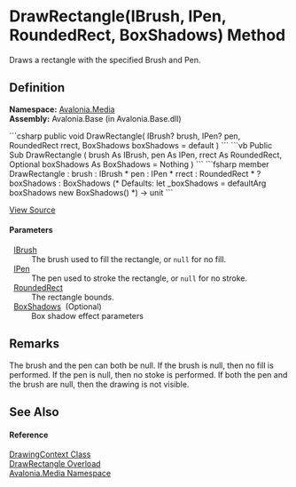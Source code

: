 # DrawRectangle(IBrush, IPen, RoundedRect, BoxShadows) Method


Draws a rectangle with the specified Brush and Pen.



## Definition
**Namespace:** <a href="N_Avalonia_Media">Avalonia.Media</a>  
**Assembly:** Avalonia.Base (in Avalonia.Base.dll)

<Tabs groupId="api-code-preview">
<TabItem value="csharp" label="C#">
```csharp
public void DrawRectangle(
	IBrush? brush,
	IPen? pen,
	RoundedRect rrect,
	BoxShadows boxShadows = default
)
```
</TabItem>
<TabItem value="vb" label="VB">
```vb
Public Sub DrawRectangle ( 
	brush As IBrush,
	pen As IPen,
	rrect As RoundedRect,
	Optional boxShadows As BoxShadows = Nothing
)
```
</TabItem>
<TabItem value="fsharp" label="F#">
```fsharp
member DrawRectangle : 
        brush : IBrush * 
        pen : IPen * 
        rrect : RoundedRect * 
        ?boxShadows : BoxShadows 
(* Defaults:
        let _boxShadows = defaultArg boxShadows new BoxShadows()
*)
-> unit 
```
</TabItem>
</Tabs>



<a href="https://github.com/AvaloniaUI/Avalonia/tree/master/src/Avalonia.Base/Media/DrawingContext.cs#L160" title="View the source code">View Source</a>



#### Parameters
<dl><dt>  <a href="T_Avalonia_Media_IBrush">IBrush</a></dt><dd>The brush used to fill the rectangle, or <code>null</code> for no fill.</dd><dt>  <a href="T_Avalonia_Media_IPen">IPen</a></dt><dd>The pen used to stroke the rectangle, or <code>null</code> for no stroke.</dd><dt>  <a href="T_Avalonia_RoundedRect">RoundedRect</a></dt><dd>The rectangle bounds.</dd><dt>  <a href="T_Avalonia_Media_BoxShadows">BoxShadows</a>  (Optional)</dt><dd>Box shadow effect parameters</dd></dl>

## Remarks
The brush and the pen can both be null. If the brush is null, then no fill is performed. If the pen is null, then no stoke is performed. If both the pen and the brush are null, then the drawing is not visible.

## See Also


#### Reference
<a href="T_Avalonia_Media_DrawingContext">DrawingContext Class</a>  
<a href="Overload_Avalonia_Media_DrawingContext_DrawRectangle">DrawRectangle Overload</a>  
<a href="N_Avalonia_Media">Avalonia.Media Namespace</a>  

